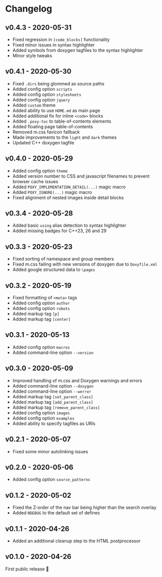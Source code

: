 # Changelog

## v0.4.3 - 2020-05-31
- Fixed regression in `[code_blocks]` functionality
- Fixed minor issues in syntax highlighter
- Added symbols from doxygen tagfiles to the syntax highlighter
- Minor style tweaks

## v0.4.1 - 2020-05-30
- Fixed `.dirs` being glommed as source paths
- Added config option `scripts`
- Added config option `stylesheets`
- Added config option `jquery`
- Added `custom` theme
- Added ability to use `HOME.md` as main page
- Added additional fix for inline `<code>` blocks
- Added `.poxy-toc` to table-of-contents elements
- Added floating page table-of-contents
- Removed m.css favicon fallback
- Made improvements to the `light` and `dark` themes
- Updated C++ doxygen tagfile

## v0.4.0 - 2020-05-29
- Added config option `theme`
- Added version number to CSS and javascript filenames to prevent browser cache issues
- Added `POXY_IMPLEMENTATION_DETAIL(...)` magic macro
- Added `POXY_IGNORE(...)` magic macro
- Fixed alignment of nested images inside detail blocks

## v0.3.4 - 2020-05-28
- Added basic `using` alias detection to syntax highlighter
- Added missing badges for C++23, 26 and 29

## v0.3.3 - 2020-05-23
- Fixed sorting of namespace and group members
- Fixed m.css failing with new versions of doxygen due to `Doxyfile.xml`
- Added google structured data to `\pages`

## v0.3.2 - 2020-05-19
- Fixed formatting of `<meta>` tags
- Added config option `author`
- Added config option `robots`
- Added markup tag `[p]`
- Added markup tag `[center]`

## v0.3.1 - 2020-05-13
- Added config option `macros`
- Added command-line option `--version`

## v0.3.0 - 2020-05-09
- Improved handling of m.css and Doxygen warnings and errors
- Added command-line option `--doxygen`
- Added command-line option `--werror`
- Added markup tag `[set_parent_class]`
- Added markup tag `[add_parent_class]`
- Added markup tag `[remove_parent_class]`
- Added config option `images`
- Added config option `examples`
- Added ability to specify tagfiles as URIs

## v0.2.1 - 2020-05-07
- Fixed some minor autolinking issues

## v0.2.0 - 2020-05-06
- Added config option `source_patterns`

## v0.1.2 - 2020-05-02
- Fixed the Z-order of the nav bar being higher than the search overlay
- Added `NDEBUG` to the default set of defines

## v0.1.1 - 2020-04-26
- Added an additional cleanup step to the HTML postprocessor

## v0.1.0 - 2020-04-26
First public release :tada:
